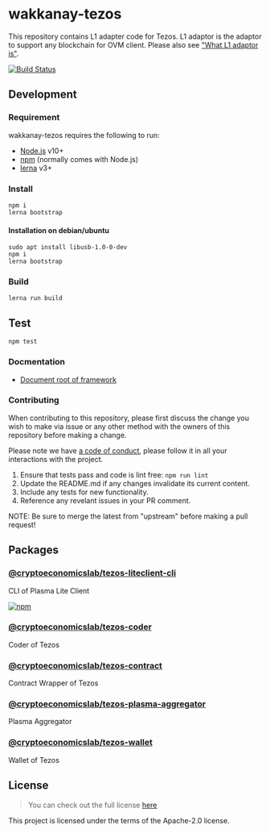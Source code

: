 # wakkanay-tezos

This repository contains L1 adapter code for Tezos. L1 adaptor is the adaptor to support any blockchain for OVM client. Please also see ["What L1 adaptor is"](https://github.com/cryptoeconomicslab/ovm-plasma-chamber-spec/blob/master/core-spec/index.md#l1-adaptor-spec).

[![Build Status](https://travis-ci.org/cryptoeconomicslab/wakkanay-tezos.svg?branch=master)](https://travis-ci.org/cryptoeconomicslab/wakkanay-tezos)

## Development

### Requirement

wakkanay-tezos requires the following to run:

- [Node.js](https://nodejs.org/) v10+
- [npm](https://www.npmjs.com/) (normally comes with Node.js)
- [lerna](https://github.com/lerna/lerna) v3+

### Install

```
npm i
lerna bootstrap
```

#### Installation on debian/ubuntu

```
sudo apt install libusb-1.0-0-dev
npm i
lerna bootstrap
```

### Build

```
lerna run build
```

## Test

```
npm test
```

### Docmentation

- [Document root of framework](https://github.com/cryptoeconomicslab/ovm-plasma-chamber-spec)

### Contributing

When contributing to this repository, please first discuss the change you wish to make via issue or any other method with the owners of this repository before making a change.

Please note we have [a code of conduct](https://github.com/cryptoeconomicslab/ovm-plasma-chamber-spec/blob/master/CODE-OF-CONDUCT.md), please follow it in all your interactions with the project.

1.  Ensure that tests pass and code is lint free: `npm run lint`
2.  Update the README.md if any changes invalidate its current content.
3.  Include any tests for new functionality.
4.  Reference any revelant issues in your PR comment.

NOTE: Be sure to merge the latest from "upstream" before making a pull request!

## Packages

### [@cryptoeconomicslab/tezos-liteclient-cli](/packages/cli)

CLI of Plasma Lite Client

[![npm](https://img.shields.io/npm/v/@cryptoeconomicslab/tezos-liteclient-cli)](https://www.npmjs.com/package/@cryptoeconomicslab/tezos-liteclient-cli)

### [@cryptoeconomicslab/tezos-coder](/packages/coder)

Coder of Tezos

### [@cryptoeconomicslab/tezos-contract](/packages/contract)

Contract Wrapper of Tezos

### [@cryptoeconomicslab/tezos-plasma-aggregator](/packages/plasma-aggregator)

Plasma Aggregator

### [@cryptoeconomicslab/tezos-wallet](/packages/wallet)

Wallet of Tezos

## License

> You can check out the full license [here](/LICENSE)

This project is licensed under the terms of the Apache-2.0 license.
